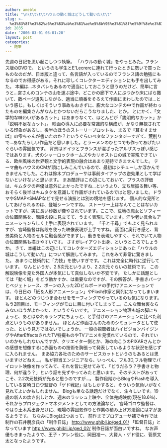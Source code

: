 ```yaml
---
author: ameblo
title: "\n\t\t\t\tハウルの動く城はどうして動いた\t\t"
slug: >-
  %e3%83%8f%e3%82%a6%e3%83%ab%e3%81%ae%e5%8b%95%e3%81%8f%e5%9f%8e%e3%81%af%e3%81%a9%e3%81%86%e3%81%97%e3%81%a6%e5%8b%95%e3%81%84%e3%81%9f
id: 2835
date: '2006-03-01 03:01:20'
layout: post
categories:
  - 随筆
---
```


先週の日記を思い起こしつつ執筆。 「ハウルの動く城」をやっとみた。フランス版のDVDで。 というのも学生とE'Lecrercに連れて行ったときに勢いで買ったものなのだが、日本版と違って、各言語が入っているのでフランス語の勉強にもなるのでお得感がある。それに珍しくコレクターエディションにも手を出してみた。 本編は…ネタバレもあるので適当にしておこうと思うのだけど、簡単に言うと…宮さんのコンテの山を運ぶ途中、どこかの廊下で人にぶつかり床にばら撒いて、数ページ遺失しながら、適当に順番をそろえて作画にまわしたのでは…という感じ。もしくはそういう事故もおきずに、膨大なコンテの中で作画が終わったものを編集さんがなんとかつないだらこうなりました、とか。 とにかく、「文学的な味わいがあるカット」はあまりなくて、ほとんどが「説明的なカット」か「説明不足なカット」。 映画の導入に必要な常識的な構成が、かなり無視されている印象があるし、後半のほうのストーリープロットも、まるで『耳をすませば』の雫ちゃんが書いたのか？というぐらいベタなファンタジーすぎて、荒削りで…あなたらしい作品だと思いました。とラーメンのひとつでも作ってあげたいぐらいの雰囲気です。 背景はドイツとフランスが混ざったアルザスっぽい感じではあります。犬のシャーロックホームズやカリオストロの城で実現できている、欧州風味の世界観と文学的表現の融合はあまり期待できませんでした。 テーマ曲もハウスのCMが頭にしみこんでいるので、最初はシチューしか浮かんできませんでした。これは鈴木プロデューサは事前タイアップの逆効果として学ばないといけないと思います。 まあ酷評はこの辺にしておいて、プラスの評価は、キムタクの声優は意外によかったですね…というより、立ち居振る舞い等、おそらく後半はキムタクを意識して作画がされているのではと思いました。ドラマやSMAP×SMAPなどで見せる演技とは別の境地を感じます。 個人的な見所としてあげられるのは、登城シーンですね。 ストーリー上はなんてことはないカットですが、実に長い秒数が費やされています。ここで、荒地の魔女とソフィーの位置関係を、階段の段に見立てて、うまく表現しています。汗や老い具合もアニメーションらしく上手に表現されています。 「千と千尋」でもよく見られますが、宮崎監督は階段を使った映像表現が上手ですね。 画面に奥行き感と、背景美術と人物のセルに融合感がでますし、動きを表現しやすく、それでいて人物の位置関係も描きやすいです。 さすがレイアウト出身、というところでしょうか。 さて、本編はこの辺にしてコレクターズエディションにあった「ハウルの城はこうして動いた」について解説してみます。 これをみて非常に驚きました。 あまりに技術的に「力技」を使いすぎです。 これは完全に時代に逆行しています。 なんというか、2.5次元というより、2.2次元ぐらいの技術です。 この解説映像を見た外国人が本気にして真似しないか不安です。 たしかに話題としては「動く城」をどう動かすか、は重要なのですが、その解答が、手書きパーツとベジェトレース、ボーンの入った2Dビルボードの手付けアニメーションでは、今日日の「紙＆人形アニメーション」やFlash作家と同列になってしまいます。 ほとんどのつじつま合わせをモーフィングでやっているのも気になります。 もう2回目は、モーフィングがモロに目に付いてしまって…。こんな舞台裏ならみないほうがよかった、というぐらいです。 アニメーション物理も城の脚にちょっと、あとはゆれるランプにちょっと、と手付けのアニメーションに比べた利点というものがありません。 ほとんど作画さんのためのシミュレータとして使った、という見方ではないでしょうか。 一般の視聴者はハイビジョンバイジングやAfterEffectsされたTV特撮ものやTVアニメを見慣れているので、それでいいのかもしれないんですが、クリエイター側とか、海の向こうのPIXARさんとかの感想を想像するに赤面ものの技術を胸張って発表しているような状況を感じずに入られません。 まあ協力各社のためのサービスカットというのもあるとは思いますけどねえ…。 私が担当エンジニアなら、いっぺん、フル3D,フル物理でパイロット映像を作ってみて、それを皆に見せてみて、「どうだろう？手書きと物理、何が違う？」という話を先ずやってみたと思います。 そのテストがあってこそ、2.2次元技術が光ると思うのですが…。 製作段階からBlogやFlashを導入している宮崎ゴロウ監督の「ゲド戦記」はもしかすると、そういう気負いがなく見れてよいかもしれません。 Blogも単なる話題だけでなく、生々しいです。19歳の新人の炊き出しとか、週末のラッシュ上映や、全体完成映度(現在18.6％)、それからプロジェクトマネジメントとしての方法論など。 宮崎ゴロウ監督は、やはり土木系出身だけに、現場の雰囲気作りと作業の積み上げ方法論には才があるようです。 ちなみにBlogは2つあって、 前作までプロデューサ補で今作では制作の石井朋彦氏の「制作日誌」 http://www.ghibli.jp/ged_01/ 「監督日誌」となっています http://www.ghibli.jp/ged_02/ 制作日誌が面白いですね。 なお声優もきまったようで、王子・アレン役に、岡田准一、大賢人・ゲド役に、菅原文太となったようです。